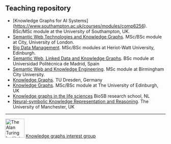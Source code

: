 ## Teaching repository

- [Knowledge Graphs for AI Systems] (https://www.southampton.ac.uk/courses/modules/comp6256). BSc/MSc module at the University of Southampton, UK.
- [Semantic Web Technologies and Knowledge Graphs](https://github.com/turing-knowledge-graphs/teaching/tree/main/city). MSc/BSc module at City, University of London.
- [Big Data Management](https://github.com/turing-knowledge-graphs/teaching/tree/main/hwu). MSc/BSc modules at Heriot-Watt University, Edinburgh.
- [Semantic Web, Linked Data and Knowledge Graphs](https://github.com/turing-knowledge-graphs/teaching/tree/main/upm). BSc module at Universidad Politécnica de Madrid, Spain
- [Semantic Web and Knowledge Engineering](https://github.com/turing-knowledge-graphs/teaching/tree/main/bcu). MSc module at Birmingham City University.
- [Knowledge Graphs](https://iccl.inf.tu-dresden.de/web/Knowledge_Graphs_(WS2020)/en). TU Dresden, Germany
- [Knowledge Graphs](https://opencourse.inf.ed.ac.uk/kg). MSc/BSc module at The University of Edinburgh, UK
- [Knowledge graphs in the life sciences](https://wur.gitlab.io/linkeddata/docs/intro.html)  BioSB research school, NL
- [Neural-symbolic Knowledge Representation and Reasoning](https://github.com/turing-knowledge-graphs/teaching/tree/main/uom). The University of Manchester, UK
---

<img src="https://upload.wikimedia.org/wikipedia/commons/thumb/b/b5/Alan_Turing_Institute_logo.svg/1200px-Alan_Turing_Institute_logo.svg.png" width="60" alt="The Alan Turing Institute">   [Knowledge graphs interest group](https://www.turing.ac.uk/research/interest-groups/knowledge-graphs)
